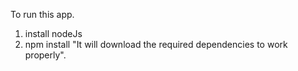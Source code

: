 To run this app.
1. install nodeJs
2. npm install "It will download the required dependencies to work properly".
